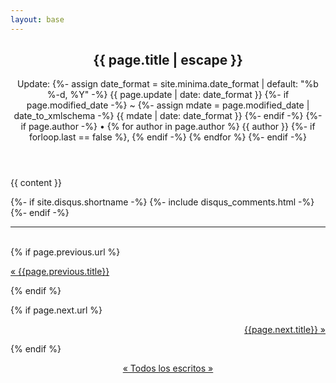 ```yaml
---
layout: base
---
```

<article class="post h-entry" itemscope itemtype="http://schema.org/BlogPosting">

  <header class="post-header">
    <h1 class="post-title p-name" itemprop="name headline">{{ page.title | escape }}</h1>
    <p class="post-meta">
      Update: {%- assign date_format = site.minima.date_format | default: "%b %-d, %Y" -%}
      <time class="dt-published" datetime="{{ page.update | date_to_xmlschema }}" itemprop="datePublished">
        {{ page.update | date: date_format }}
      </time>
      {%- if page.modified_date -%}
        ~ 
        {%- assign mdate = page.modified_date | date_to_xmlschema -%}
        <time class="dt-modified" datetime="{{ mdate }}" itemprop="dateModified">
          {{ mdate | date: date_format }}
        </time>
      {%- endif -%}
      {%- if page.author -%}
        • {% for author in page.author %}
          <span itemprop="author" itemscope itemtype="http://schema.org/Person">
            <span class="p-author h-card" itemprop="name">{{ author }}</span></span>
            {%- if forloop.last == false %}, {% endif -%}
        {% endfor %}
      {%- endif -%}</p>
  </header>

  <div class="post-content e-content" itemprop="articleBody">
    {{ content }}
  </div>

  {%- if site.disqus.shortname -%}
    {%- include disqus_comments.html -%}
  {%- endif -%}

  <a class="u-url" href="{{ page.url | relative_url }}" hidden></a>
</article>

<hr><br>

<div class="PageNavigation">
  {% if page.previous.url %}
    <p><a class="prev" href="{{page.previous.url}}">&laquo; {{page.previous.title}}</a></p>
  {% endif %}

  {% if page.next.url %}
    <p align="right"><a class="next" href="{{page.next.url}}">{{page.next.title}} &raquo;</a></p>
  {% endif %}
</div>
<p align="center"><a rel="me" href="../">&laquo; Todos los escritos &raquo;</a></p>